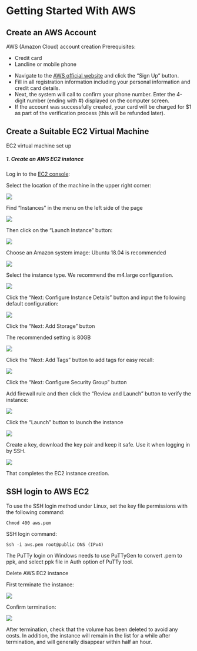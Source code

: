 # Getting Started With AWS

## Create an AWS Account

AWS (Amazon Cloud) account creation
Prerequisites:
- Credit card
- Landline or mobile phone

* Navigate to the [AWS official website](https://aws.amazon.com/) and click the “Sign Up” button.
* Fill in all registration information including your personal information and credit card details.
* Next, the system will call to confirm your phone number. Enter the 4-digit number (ending with #) displayed on the computer screen.
* If the account was successfully created, your card will be charged for $1 as part of the verification process (this will be refunded later).

## Create a Suitable EC2 Virtual Machine

EC2 virtual machine set up
##### 1. Create an AWS EC2 instance

Log in to the [EC2 console](https://console.aws.amazon.com/ec2/):

Select the location of the machine in the upper right corner:

![](media/staking1.png)

Find “Instances” in the menu on the left side of the page

![](media/staking2.png)

Then click on the “Launch Instance” button:

![](media/staking3.png)

Choose an Amazon system image: Ubuntu 18.04 is recommended

![](media/staking4.png)

Select the instance type. We recommend the m4.large configuration.

![](media/staking5.png)

Click the “Next: Configure Instance Details” button and input the following default configuration:

![](media/staking6.png)

Click the “Next: Add Storage” button

The recommended setting is 80GB

![](media/staking7.png)


Click the “Next: Add Tags” button to add tags for easy recall:

![](media/staking8.png)

Click the “Next: Configure Security Group” button

Add firewall rule and then click the “Review and Launch” button to verify the instance:

![](media/staking9.png)

Click the “Launch” button to launch the instance

![](media/staking10.png)

Create a key, download the key pair and keep it safe. Use it when logging in by SSH.

![](media/staking11.png)

That completes the EC2 instance creation.

## SSH login to AWS EC2

To use the SSH login method under Linux, set the key file permissions with the following command:

```  
Chmod 400 aws.pem  
```
SSH login command:
```
Ssh -i aws.pem root@public DNS (IPv4)
```
The PuTTy login on Windows needs to use PuTTyGen to convert .pem to ppk, and select ppk file in Auth option of PuTTy tool.

Delete AWS EC2 instance

First terminate the instance:

![](media/staking12.png)

Confirm termination:

![](media/staking13.png)


After termination, check that the volume has been deleted to avoid any costs. In addition, the instance will remain in the list for a while after termination, and will generally disappear within half an hour.
